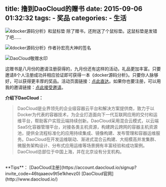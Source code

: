 title: 撸到DaoCloud的赠书
date: 2015-09-06 01:32:32
tags:
	- 奖品
categories:
	- 生活
---
![《docker源码分析》和鼠标垫](http://qiniu.e12e.com//2015/09/06/67c917c9c59fcd13.jpg)<!--more-->
除了赠书，还附送了个鼠标垫。这鼠标垫是发错了吧……

![《docker源码分析》作者孙宏亮大神的签名](http://qiniu.e12e.com/2015/09/06/d86e3a5abdab1811.jpg)

![DaoCloud敬赠水印](http://qiniu.e12e.com/2015/09/06/3da415b6dab4845e.jpg)

这赠书是八月份的邀请注册获得的，九月份还有这样的活动，礼品更加丰富。只要邀请8个人注册成功并相应验证即可获得一本《docker源码分析》。只要你人脉够好，可以获得更丰厚的奖品。活动页面链接：[点此直达](https://www.daocloud.io/invite_friends)。如果你也要注册，可以用我的邀请链接：[点此接受邀请](https://account.daocloud.io/signup?invite_code=46tqaaeov9t5e1khevz0)。

**介绍下DaoCloud：**
>DaoCloud是业界领先的企业级容器云平台和解决方案提供商，致力于以Docker为代表的容器技术，为企业打造面向下一代互联网应用的交付和运维平台，帮助客户实现云端持续创新。DaoCloud采用混合云模式，以云端SaaS化容器管理平台，对接各类主机资源，构建跨云跨网的容器主机资源池，提供全流程标准化的应用持续集成、镜像构建、发布管理和容器运维服务。DaoCloud在开发运维联动、渐进式混合云构建、大规模高并发集群、微服务架构设计、分布式应用运维等场景拥有丰富经验和成功案例。DaoCloud总部位于中国上海，并在北京设有分支机构。

<br />
**Tips**：
[DaoCloud注册](https://account.daocloud.io/signup?invite_code=46tqaaeov9t5e1khevz0)
[DaoCloud官网](http://www.daocloud.io/)
